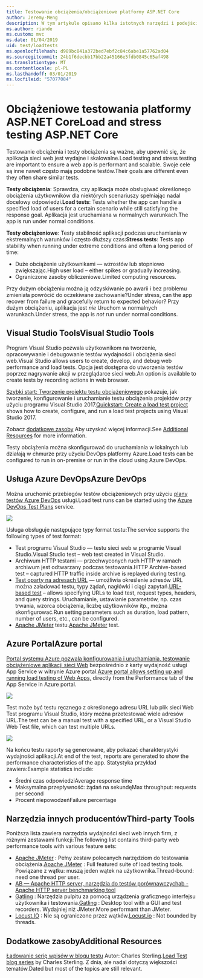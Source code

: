 ```yaml
---
title: Testowanie obciążenia/obciążeniowe platformy ASP.NET Core
author: Jeremy-Meng
description: W tym artykule opisano kilka istotnych narzędzi i podejścia do testowania obciążenia i aplikacje platformy ASP.NET Core testowanie obciążeniowe.
ms.author: riande
ms.custom: mvc
ms.date: 01/04/2019
uid: test/loadtests
ms.openlocfilehash: d989bc841a372bed7ebf2c84c6abe1a57762ad04
ms.sourcegitcommit: 24b1f6decbb17bb22a45166e5fdb0845c65af498
ms.translationtype: MT
ms.contentlocale: pl-PL
ms.lasthandoff: 03/01/2019
ms.locfileid: "57077084"
---
```

# <a name="load-and-stress-testing-aspnet-core"></a><span data-ttu-id="14764-103">Obciążeniowe testowania platformy ASP.NET Core</span><span class="sxs-lookup"><span data-stu-id="14764-103">Load and stress testing ASP.NET Core</span></span>

<span data-ttu-id="14764-104">Testowanie obciążenia i testy obciążenia są ważne, aby upewnić się, że aplikacja sieci web jest wydajne i skalowalne.</span><span class="sxs-lookup"><span data-stu-id="14764-104">Load testing and stress testing are important to ensure a web app is performant and scalable.</span></span> <span data-ttu-id="14764-105">Swoje cele są inne nawet często mają podobne testów.</span><span class="sxs-lookup"><span data-stu-id="14764-105">Their goals are different even they often share similar tests.</span></span>

<span data-ttu-id="14764-106">**Testy obciążenia**: Sprawdza, czy aplikacja może obsługiwać określonego obciążenia użytkowników dla niektórych scenariuszy spełniając nadal docelowy odpowiedzi.</span><span class="sxs-lookup"><span data-stu-id="14764-106">**Load tests**: Tests whether the app can handle a specified load of users for a certain scenario while still satisfying the response goal.</span></span> <span data-ttu-id="14764-107">Aplikacja jest uruchamiana w normalnych warunkach.</span><span class="sxs-lookup"><span data-stu-id="14764-107">The app is run under normal conditions.</span></span>

<span data-ttu-id="14764-108">**Testy obciążeniowe**: Testy stabilność aplikacji podczas uruchamiania w ekstremalnych warunków i często dłuższy czas:</span><span class="sxs-lookup"><span data-stu-id="14764-108">**Stress tests**: Tests app stability when running under extreme conditions and often a long period of time:</span></span>

* <span data-ttu-id="14764-109">Duże obciążenie użytkownikami — wzrostów lub stopniowo zwiększając.</span><span class="sxs-lookup"><span data-stu-id="14764-109">High user load – either spikes or gradually increasing.</span></span>
* <span data-ttu-id="14764-110">Ograniczone zasoby obliczeniowe.</span><span class="sxs-lookup"><span data-stu-id="14764-110">Limited computing resources.</span></span>  

<span data-ttu-id="14764-111">Przy dużym obciążeniu można ją odzyskiwanie po awarii i bez problemu zmieniała powrócić do oczekiwane zachowanie?</span><span class="sxs-lookup"><span data-stu-id="14764-111">Under stress, can the app recover from failure and gracefully return to expected behavior?</span></span> <span data-ttu-id="14764-112">Przy dużym obciążeniu, aplikacja jest *nie* Uruchom w normalnych warunkach.</span><span class="sxs-lookup"><span data-stu-id="14764-112">Under stress, the app is *not* run under normal conditions.</span></span>

## <a name="visual-studio-tools"></a><span data-ttu-id="14764-113">Visual Studio Tools</span><span class="sxs-lookup"><span data-stu-id="14764-113">Visual Studio Tools</span></span>

<span data-ttu-id="14764-114">Program Visual Studio pozwala użytkownikom na tworzenie, opracowywanie i debugowanie testów wydajności i obciążenia sieci web.</span><span class="sxs-lookup"><span data-stu-id="14764-114">Visual Studio allows users to create, develop, and debug web performance and load tests.</span></span> <span data-ttu-id="14764-115">Opcja jest dostępna do utworzenia testów poprzez nagrywanie akcji w przeglądarce sieci web.</span><span class="sxs-lookup"><span data-stu-id="14764-115">An option is available to create tests by recording actions in web browser.</span></span>

<span data-ttu-id="14764-116">[Szybki start: Tworzenie projektu testu obciążeniowego](/visualstudio/test/quickstart-create-a-load-test-project?view=vs-2017) pokazuje, jak tworzenie, konfigurowanie i uruchamianie testu obciążenia projektów przy użyciu programu Visual Studio 2017.</span><span class="sxs-lookup"><span data-stu-id="14764-116">[Quickstart: Create a load test project](/visualstudio/test/quickstart-create-a-load-test-project?view=vs-2017) shows how to create, configure, and run a load test projects using Visual Studio 2017.</span></span>

<span data-ttu-id="14764-117">Zobacz [dodatkowe zasoby](#add) Aby uzyskać więcej informacji.</span><span class="sxs-lookup"><span data-stu-id="14764-117">See [Additional Resources](#add) for more information.</span></span>

<span data-ttu-id="14764-118">Testy obciążenia można skonfigurować do uruchamiania w lokalnych lub działają w chmurze przy użyciu DevOps platformy Azure.</span><span class="sxs-lookup"><span data-stu-id="14764-118">Load tests can be configured to run in on-premise or run in the cloud using Azure DevOps.</span></span>

## <a name="azure-devops"></a><span data-ttu-id="14764-119">Usługa Azure DevOps</span><span class="sxs-lookup"><span data-stu-id="14764-119">Azure DevOps</span></span>

<span data-ttu-id="14764-120">Można uruchomić przebiegów testów obciążeniowych przy użyciu [plany testów Azure DevOps](/azure/devops/test/load-test/index?view=vsts) usługi.</span><span class="sxs-lookup"><span data-stu-id="14764-120">Load test runs can be started using the [Azure DevOps Test Plans](/azure/devops/test/load-test/index?view=vsts) service.</span></span>

![](./load-tests/_static/azure-devops-load-test.png)

<span data-ttu-id="14764-121">Usługa obsługuje następujące typy format testu:</span><span class="sxs-lookup"><span data-stu-id="14764-121">The service supports the following types of test format:</span></span>

- <span data-ttu-id="14764-122">Test programu Visual Studio — testu sieci web w programie Visual Studio.</span><span class="sxs-lookup"><span data-stu-id="14764-122">Visual Studio test – web test created in Visual Studio.</span></span>
- <span data-ttu-id="14764-123">Archiwum HTTP testami — przechwyconych ruch HTTP w ramach archiwum jest odtwarzany podczas testowania.</span><span class="sxs-lookup"><span data-stu-id="14764-123">HTTP Archive-based test – captured HTTP traffic inside archive is replayed during testing.</span></span>
- <span data-ttu-id="14764-124">[Test oparty na adresach URL](/azure/devops/test/load-test/get-started-simple-cloud-load-test?view=vsts) — umożliwia określenie adresów URL można załadować testu, typy żądań, nagłówki i ciągi zapytań.</span><span class="sxs-lookup"><span data-stu-id="14764-124">[URL-based test](/azure/devops/test/load-test/get-started-simple-cloud-load-test?view=vsts) – allows specifying URLs to load test, request types, headers, and query strings.</span></span> <span data-ttu-id="14764-125">Uruchamianie, ustawianie parametrów, np. czas trwania, wzorca obciążenia, liczbę użytkowników itp., można skonfigurować.</span><span class="sxs-lookup"><span data-stu-id="14764-125">Run setting parameters such as duration, load pattern, number of users, etc., can be configured.</span></span>
- <span data-ttu-id="14764-126">[Apache JMeter](https://jmeter.apache.org/) testu.</span><span class="sxs-lookup"><span data-stu-id="14764-126">[Apache JMeter](https://jmeter.apache.org/) test.</span></span>

## <a name="azure-portal"></a><span data-ttu-id="14764-127">Azure Portal</span><span class="sxs-lookup"><span data-stu-id="14764-127">Azure portal</span></span>

<span data-ttu-id="14764-128">[Portal systemu Azure pozwala konfigurowania i uruchamiania, testowanie obciążeniowe aplikacji sieci Web](/azure/devops/test/load-test/app-service-web-app-performance-test?view=vsts) bezpośrednio z karty wydajność usługi App Service w witrynie Azure portal.</span><span class="sxs-lookup"><span data-stu-id="14764-128">[Azure portal allows setting up and running load testing of Web Apps,](/azure/devops/test/load-test/app-service-web-app-performance-test?view=vsts) directly from the Performance tab of the App Service in Azure portal.</span></span>

![](./load-tests/_static/azure-appservice-perf-test.png)

<span data-ttu-id="14764-129">Test może być testu ręcznego z określonego adresu URL lub plik sieci Web Test programu Visual Studio, który można przetestować wiele adresów URL.</span><span class="sxs-lookup"><span data-stu-id="14764-129">The test can be a manual test with a specified URL, or a Visual Studio Web Test file, which can test multiple URLs.</span></span>

![](./load-tests/_static/azure-appservice-perf-test-config.png)

<span data-ttu-id="14764-130">Na końcu testu raporty są generowane, aby pokazać charakterystyki wydajności aplikacji.</span><span class="sxs-lookup"><span data-stu-id="14764-130">At end of the test, reports are generated to show the performance characteristics of the app.</span></span> <span data-ttu-id="14764-131">Statystyka przykład zawiera:</span><span class="sxs-lookup"><span data-stu-id="14764-131">Example statistics include:</span></span>

- <span data-ttu-id="14764-132">Średni czas odpowiedzi</span><span class="sxs-lookup"><span data-stu-id="14764-132">Average response time</span></span>
- <span data-ttu-id="14764-133">Maksymalna przepływność: żądań na sekundę</span><span class="sxs-lookup"><span data-stu-id="14764-133">Max throughput: requests per second</span></span>
- <span data-ttu-id="14764-134">Procent niepowodzeń</span><span class="sxs-lookup"><span data-stu-id="14764-134">Failure percentage</span></span>

## <a name="third-party-tools"></a><span data-ttu-id="14764-135">Narzędzia innych producentów</span><span class="sxs-lookup"><span data-stu-id="14764-135">Third-party Tools</span></span>

<span data-ttu-id="14764-136">Poniższa lista zawiera narzędzia wydajności sieci web innych firm, z różnymi zestawami funkcji:</span><span class="sxs-lookup"><span data-stu-id="14764-136">The following list contains third-party web performance tools with various feature sets:</span></span>

- <span data-ttu-id="14764-137">[Apache JMeter](https://jmeter.apache.org/) : Pełny zestaw polecanych narzędziom do testowania obciążenia.</span><span class="sxs-lookup"><span data-stu-id="14764-137">[Apache JMeter](https://jmeter.apache.org/) : Full featured suite of load testing tools.</span></span> <span data-ttu-id="14764-138">Powiązane z wątku: muszą jeden wątek na użytkownika.</span><span class="sxs-lookup"><span data-stu-id="14764-138">Thread-bound: need one thread per user.</span></span>
- [<span data-ttu-id="14764-139">AB — Apache HTTP server, narzędzia do testów porównawczych</span><span class="sxs-lookup"><span data-stu-id="14764-139">ab - Apache HTTP server benchmarking tool</span></span>](https://httpd.apache.org/docs/2.4/programs/ab.html)
- <span data-ttu-id="14764-140">[Gatling](https://gatling.io/) : Narzędzia pulpitu za pomocą urządzenia graficznego interfejsu użytkownika i testowania.</span><span class="sxs-lookup"><span data-stu-id="14764-140">[Gatling](https://gatling.io/) : Desktop tool with a GUI and test recorders.</span></span> <span data-ttu-id="14764-141">Wydajniej niż JMeter.</span><span class="sxs-lookup"><span data-stu-id="14764-141">More performant than JMeter.</span></span>
- <span data-ttu-id="14764-142">[Locust.IO](https://locust.io/) : Nie są ograniczone przez wątków.</span><span class="sxs-lookup"><span data-stu-id="14764-142">[Locust.io](https://locust.io/) : Not bounded by threads.</span></span>

<a name="add"></a>
## <a name="additional-resources"></a><span data-ttu-id="14764-143">Dodatkowe zasoby</span><span class="sxs-lookup"><span data-stu-id="14764-143">Additional Resources</span></span>

<span data-ttu-id="14764-144">[Ładowanie serię wpisów w blogu testu](https://blogs.msdn.microsoft.com/charles_sterling/2015/06/01/load-test-series-part-i-creating-web-performance-tests-for-a-load-test/) Autor: Charles Sterling.</span><span class="sxs-lookup"><span data-stu-id="14764-144">[Load Test blog series](https://blogs.msdn.microsoft.com/charles_sterling/2015/06/01/load-test-series-part-i-creating-web-performance-tests-for-a-load-test/) by Charles Sterling.</span></span> <span data-ttu-id="14764-145">Z dnia, ale nadal dotyczą większości tematów.</span><span class="sxs-lookup"><span data-stu-id="14764-145">Dated but most of the topics are still relevant.</span></span>

